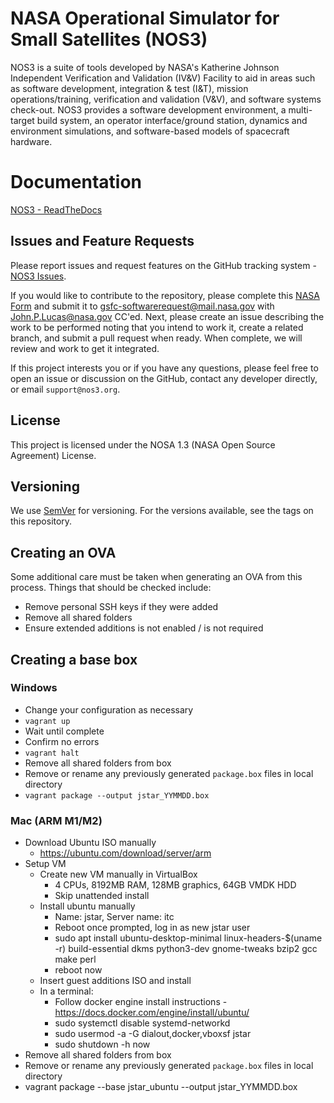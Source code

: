 # NASA Operational Simulator for Small Satellites (NOS3)

NOS3 is a suite of tools developed by NASA's Katherine Johnson Independent Verification and Validation (IV&V) Facility to aid in areas such as software development, integration & test (I&T), mission operations/training, verification and validation (V&V), and software systems check-out. 
NOS3 provides a software development environment, a multi-target build system, an operator interface/ground station, dynamics and environment simulations, and software-based models of spacecraft hardware.

# Documentation

[NOS3 - ReadTheDocs](https://nos3.readthedocs.io/en/latest/)

## Issues and Feature Requests

Please report issues and request features on the GitHub tracking system - [NOS3 Issues](https://www.github.com/nasa/nos3/issues).

If you would like to contribute to the repository, please complete this [NASA Form][def] and submit it to gsfc-softwarerequest@mail.nasa.gov with John.P.Lucas@nasa.gov CC'ed.
Next, please create an issue describing the work to be performed noting that you intend to work it, create a related branch, and submit a pull request when ready. When complete, we will review and work to get it integrated.

If this project interests you or if you have any questions, please feel free to open an issue or discussion on the GitHub, contact any developer directly, or email `support@nos3.org`.

[def]: https://github.com/nasa/nos3/files/14578604/NOS3_Invd_CLA.pdf "NOS3 NASA Contributor Form PDF"

## License

This project is licensed under the NOSA 1.3 (NASA Open Source Agreement) License. 

## Versioning

We use [SemVer](http://semver.org/) for versioning. For the versions available, see the tags on this repository.

## Creating an OVA

Some additional care must be taken when generating an OVA from this process.
Things that should be checked include:
* Remove personal SSH keys if they were added
* Remove all shared folders
* Ensure extended additions is not enabled / is not required

## Creating a base box

### Windows

* Change your configuration as necessary
* `vagrant up`
* Wait until complete
* Confirm no errors
* `vagrant halt`
* Remove all shared folders from box
* Remove or rename any previously generated `package.box` files in local directory
* `vagrant package --output jstar_YYMMDD.box`

### Mac (ARM M1/M2)

* Download Ubuntu ISO manually
  * https://ubuntu.com/download/server/arm
* Setup VM
  * Create new VM manually in VirtualBox
    * 4 CPUs, 8192MB RAM, 128MB graphics, 64GB VMDK HDD
    * Skip unattended install
  * Install ubuntu manually
    * Name: jstar, Server name: itc
    * Reboot once prompted, log in as new jstar user
    * sudo apt install ubuntu-desktop-minimal linux-headers-$(uname -r) build-essential dkms python3-dev gnome-tweaks bzip2 gcc make perl
    * reboot now
  * Insert guest additions ISO and install
  * In a terminal:
    * Follow docker engine install instructions - https://docs.docker.com/engine/install/ubuntu/
    * sudo systemctl disable systemd-networkd
    * sudo usermod -a -G dialout,docker,vboxsf jstar
    * sudo shutdown -h now
* Remove all shared folders from box
* Remove or rename any previously generated `package.box` files in local directory
* vagrant package --base jstar_ubuntu --output jstar_YYMMDD.box
